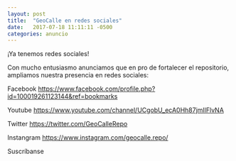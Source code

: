 ```yaml
---
layout: post
title:  "GeoCalle en redes sociales"
date:   2017-07-18 11:11:11 -0500
categories: anuncio
---
```



¡Ya tenemos redes sociales!

Con mucho entusiasmo anunciamos que en pro de fortalecer el repositorio, ampliamos  nuestra presencia en redes sociales:

Facebook
https://www.facebook.com/profile.php?id=100019261123144&ref=bookmarks

Youtube
https://www.youtube.com/channel/UCgobU_ecA0Hh87jmlIFlvNA

Twitter
https://twitter.com/GeoCalleRepo

Instangram
https://www.instagram.com/geocalle.repo/

Suscríbanse
